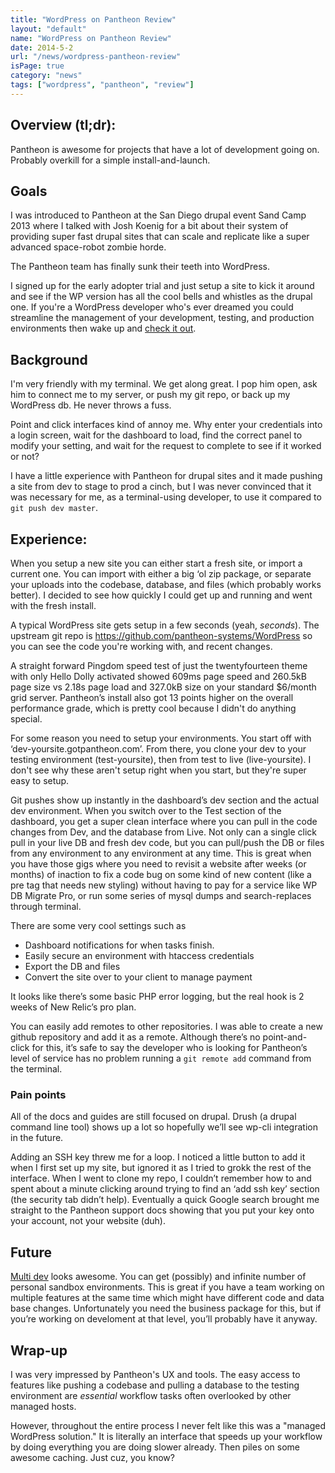 ```yaml
---
title: "WordPress on Pantheon Review"
layout: "default"
name: "WordPress on Pantheon Review"
date: 2014-5-2
url: "/news/wordpress-pantheon-review"
isPage: true
category: "news"
tags: ["wordpress", "pantheon", "review"]
---
```


## Overview (tl;dr): 

Pantheon is awesome for projects that have a lot of development going on. Probably overkill for a simple install-and-launch.

## Goals

I was introduced to Pantheon at the San Diego drupal event Sand Camp 2013 where I talked with Josh Koenig for a bit about their system of providing super fast drupal sites that can scale and replicate like a super advanced space-robot zombie horde. 

The Pantheon team has finally sunk their teeth into WordPress.

I signed up for the early adopter trial and just setup a site to kick it around and see if the WP version has all the cool bells and whistles as the drupal one. If you're a WordPress developer who's ever dreamed you could streamline the management of your development, testing, and production environments then wake up and [check it out](https://dashboard.getpantheon.com/register). 

## Background

I'm very friendly with my terminal. We get along great. I pop him open, ask him to connect me to my server, or push my git repo, or back up my WordPress db. He never throws a fuss.

Point and click interfaces kind of annoy me. Why enter your credentials into a login screen, wait for the dashboard to load, find the correct panel to modify your setting, and wait for the request to complete to see if it worked or not?

I have a little experience with Pantheon for drupal sites and it made pushing a site from dev to stage to prod a cinch, but I was never convinced that it was necessary for me, as a terminal-using developer, to use it compared to `git push dev master`.

## Experience:

When you setup a new site you can either start a fresh site, or import a current one. You can import with either a big ‘ol zip package, or separate your uploads into the codebase, database, and files (which probably works better). I decided to see how quickly I could get up and running and went with the fresh install. 

A typical WordPress site gets setup in a few seconds (yeah, *seconds*). The upstream git repo is https://github.com/pantheon-systems/WordPress so you can see the code you're working with, and recent changes.

A straight forward Pingdom speed test of just the twentyfourteen theme with only Hello Dolly activated showed 609ms page speed and 260.5kB page size vs 2.18s page load and 327.0kB size on your standard $6/month grid server. Pantheon’s install also got 13 points higher on the overall performance grade, which is pretty cool because I didn't do anything special.

For some reason you need to setup your environments. You start off with ‘dev-yoursite.gotpantheon.com’. From there, you clone your dev to your testing environment (test-yoursite), then from test to live (live-yoursite). I don't see why these aren't setup right when you start, but they're super easy to setup.

Git pushes show up instantly in the dashboard’s dev section and the actual dev environment. When you switch over to the Test section of the dashboard, you get a super clean interface where you can pull in the code changes from Dev, and the database from Live. Not only can a single click pull in your live DB and fresh dev code, but you can pull/push the DB or files from any environment to any environment at any time. This is great when you have those gigs where you need to revisit a website after weeks (or months) of inaction to fix a code bug on some kind of new content (like a pre tag that needs new styling) without having to pay for a service like WP DB Migrate Pro, or run some series of mysql dumps and search-replaces through terminal.

There are some very cool settings such as 

- Dashboard notifications for when tasks finish.
- Easily secure an environment with htaccess credentials
- Export the DB and files
- Convert the site over to your client to manage payment

It looks like there’s some basic PHP error logging, but the real hook is 2 weeks of New Relic’s pro plan.

You can easily add remotes to other repositories. I was able to create a new github repository and add it as a remote. Although there’s no point-and-click for this, it’s safe to say the developer who is looking for Pantheon’s level of service has no problem running a `git remote add` command from the terminal.

### Pain points

All of the docs and guides are still focused on drupal. Drush (a drupal command line tool) shows up a lot so hopefully we’ll see wp-cli integration in the future.

Adding an SSH key threw me for a loop. I noticed a little button to add it when I first set up my site, but ignored it as I tried to grokk the rest of the interface. When I went to clone my repo, I couldn’t remember how to and spent about a minute clicking around trying to find an ‘add ssh key’ section (the security tab didn’t help). Eventually a quick Google search brought me straight to the Pantheon support docs showing that you put your key onto your account, not your website (duh).

## Future 

[Multi dev](https://www.getpantheon.com/multidev) looks awesome. You can get (possibly) and infinite number of personal sandbox environments. This is great if you have a team working on multiple features at the same time which might have different code and data base changes. Unfortunately you need the business package for this, but if you’re working on develoment at that level, you’ll probably have it anyway.

## Wrap-up

I was very impressed by Pantheon's UX and tools. The easy access to features like pushing a codebase and pulling a database to the testing environment are *essential* workflow tasks often overlooked by other managed hosts. 

However, throughout the entire process I never felt like this was a "managed WordPress solution." It is literally an interface that speeds up your workflow by doing everything you are doing slower already. Then piles on some awesome caching. Just cuz, you know?